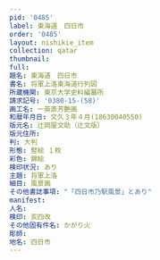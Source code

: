 ```yaml
---
pid: '0485'
label: 東海道　四日市
order: '0485'
layout: nishikie_item
collection: qatar
thumbnail: 
full: 
題名: 東海道　四日市
書名: 将軍上洛東海道行列図
所蔵機関: 東京大学史料編纂所
請求記号: '0380-15-(58)'
画工名: 一英斎芳艶画
和暦年月日: 文久３年４月(18630040550)
版元名: 辻岡屋文助（辻文版）
版元住所: 
判: 大判
形態: 竪絵 １枚
彩色: 錦絵
検印状況: あり
主題: 将軍上洛
細目: 風景画
その他書誌事項: "「四日市乃駅風景」とあり"
manifest: 
人名: 
検印: 亥四改
その他固有件名: かがり火
彫師: 
地名: 四日市
---
```

